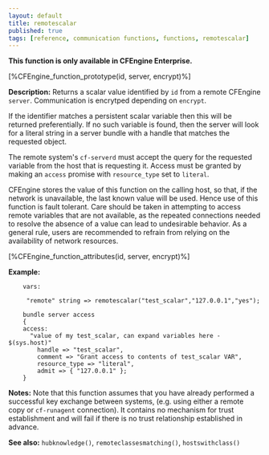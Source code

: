 ```yaml
---
layout: default
title: remotescalar
published: true
tags: [reference, communication functions, functions, remotescalar]
---
```


**This function is only available in CFEngine Enterprise.**

[%CFEngine_function_prototype(id, server, encrypt)%]

**Description:** Returns a scalar value identified by `id` from a remote CFEngine
`server`. Communication is encrytped depending on ```encrypt```.

If the identifier matches a persistent scalar variable then this will be returned
preferentially. If no such variable is found, then the server will look for a
literal string in a server bundle with a handle that matches the requested object.

The remote system's `cf-serverd` must accept the query for the requested
variable from the host that is requesting it. Access must be granted by making
an `access` promise with `resource_type` set to `literal`.

CFEngine stores the value of this function on the calling host, so that, if the
network is unavailable, the last known value will be used. Hence use of this
function is fault tolerant. Care should be taken in attempting to access
remote variables that are not available, as the repeated connections
needed to resolve the absence of a value can lead to undesirable
behavior. As a general rule, users are recommended to refrain from
relying on the availability of network resources.

[%CFEngine_function_attributes(id, server, encrypt)%]

**Example:**

```cf3
    vars:

     "remote" string => remotescalar("test_scalar","127.0.0.1","yes");
```

```cf3
    bundle server access
    {
    access:
      "value of my test_scalar, can expand variables here - $(sys.host)"
        handle => "test_scalar",
        comment => "Grant access to contents of test_scalar VAR",
        resource_type => "literal",
        admit => { "127.0.0.1" };
    }
```

**Notes:** Note that this function assumes that you have already performed a
successful key exchange between systems, (e.g. using either a remote
copy or `cf-runagent` connection). It contains no mechanism for trust
establishment and will fail if there is no trust relationship
established in advance.

**See also:** `hubknowledge()`, `remoteclassesmatching()`, `hostswithclass()`
